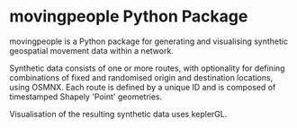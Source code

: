 # movingpeople Python Package

movingpeople is a Python package for generating and visualising synthetic geospatial movement data within a network. 

Synthetic data consists of one or more routes, with optionality for defining combinations of fixed and randomised origin and destination locations, using OSMNX. Each route is defined by a unique ID and is composed of timestamped Shapely 'Point' geometries.

Visualisation of the resulting synthetic data uses keplerGL.